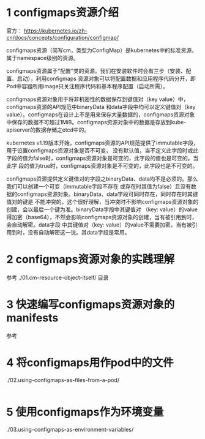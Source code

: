 # 1 configmaps资源介绍
官方： https://kubernetes.io/zh-cn/docs/concepts/configuration/configmap/  

configmaps资源（简写cm，类型为ConfigMap）是kubernetes中的标准资源，属于namespace级别的资源。  

configmaps资源属于"配置"类的资源。我们在安装软件时会有三步（安装、配置、启动），利用configmaps
资源对象可以将配置数据和应用程序代码分开，即Pod中容器所用image只关注程序代码和基本程序配置（启动所需）。

configmaps资源对象用于将非机密性的数据保存到键值对（key value）中，configmaps资源的API规范中binaryData
和data字段中均可以定义键值对（key value）。configmaps在设计上不是用来保存大量数据的，configmaps资源对象
中保存的数据不可超过1MiB。configmaps资源对象中的数据是存放到kube-apiserver的数据存储之etcd中的。

kubernetes v1.19版本开始，configmaps资源的API规范提供了immutable字段，用于设置configmaps资源对象是否不可变，
没有默认值，当不定义此字段时或此字段的值为false时，configmaps资源对象是可变的，此字段的值也是可变的。当此字
段的值为true时，configmaps资源对象是不可变的，此字段也是不可变的。

configmaps资源提供定义键值对的字段之binaryData、data均不是必须的。那么我们可以创建一个可变（immutable字段不存在
或存在时其值为false）且没有数据的configmaps资源对象。binaryData、data字段可同时存在，同时存在时其键值对的键是
不能冲突的，这个很好理解，当冲突时不影响configmaps资源对象的创建，会以最后一个键为准。binaryData字段中其键值对
（key: value）的value得加密（base64），不然会影响configmaps资源对象的创建，当有被引用到时，会自动解密。data字段
中其键值对（key: value）的value不需要加密，当有被引用到时，没有自动解密这一说。其data字段是常用。

# 2 configmaps资源对象的实践理解
参考 ./01.cm-resource-object-itself/ 目录


# 3 快速编写configmaps资源对象的manifests
参考 


# 4 将configmaps用作pod中的文件
./02.using-configmaps-as-files-from-a-pod/
```

```

# 5 使用configmaps作为环境变量
./03.using-configmaps-as-environment-variables/
```

```




